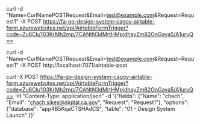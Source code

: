 


curl  -d "Name=CurlNamePOSTRequest&Email=test@example.com&Request=Request1"  -X POST https://fa-go-design-system-cagov-airtable-form.azurewebsites.net/api/AirtableFormTrigger?code=Zu6Ck/103KrMh2mp/7CANtN3dMrtHMpjdhayZm82OnGava5/A1urvQ==

curl  -d "Name=CurlNamePOSTRequest&Email=test@example.com&Request=Request1"  -X POST http://localhost:7071/airtable-post

curl -X POST https://fa-go-design-system-cagov-airtable-form.azurewebsites.net/api/AirtableFormTrigger?code=Zu6Ck/103KrMh2mp/7CANtN3dMrtHMpjdhayZm82OnGava5/A1urvQ==
   -H "Content-Type: application/json"
   -d '{"fields": {"Name": "chach", "Email": "chach.sikes@digital.ca.gov", "Request": "Request1"}, "options": {"database": "app4B5KqaCTSHAdCS", "table": "01 - Design System Launch"
}}'  
